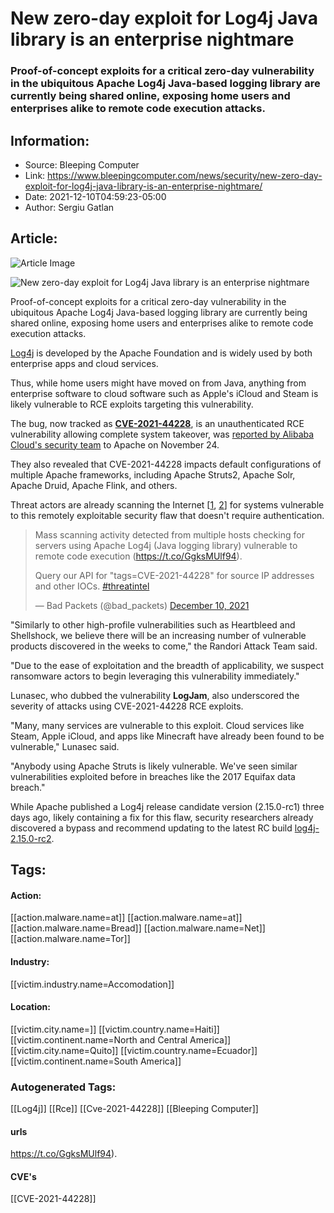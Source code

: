 # New zero-day exploit for Log4j Java library is an enterprise nightmare
### Proof-of-concept exploits for a critical zero-day vulnerability in the ubiquitous Apache Log4j Java-based logging library are currently being shared online, exposing home users and enterprises alike to remote code execution attacks.

## Information:
+ Source: Bleeping Computer
+ Link: https://www.bleepingcomputer.com/news/security/new-zero-day-exploit-for-log4j-java-library-is-an-enterprise-nightmare/
+ Date: 2021-12-10T04:59:23-05:00
+ Author: Sergiu Gatlan


## Article:
![Article Image](https://www.bleepstatic.com/content/hl-images/2021/12/10/Zero-day.jpg)

![New zero-day exploit for Log4j Java library is an enterprise nightmare](https://www.bleepstatic.com/content/hl-images/2021/12/10/Zero-day.jpg)


Proof-of-concept exploits for a critical zero-day vulnerability in the ubiquitous Apache Log4j Java-based logging library are currently being shared online, exposing home users and enterprises alike to remote code execution attacks.


[Log4j](https://logging.apache.org/log4j/2.x/index.html) is developed by the Apache Foundation and is widely used by both enterprise apps and cloud services.


Thus, while home users might have moved on from Java, anything from enterprise software to cloud software such as Apple's iCloud and Steam is likely vulnerable to RCE exploits targeting this vulnerability.


The bug, now tracked as **[CVE-2021-44228](https://nvd.nist.gov/vuln/detail/CVE-2021-44228)**, is an unauthenticated RCE vulnerability allowing complete system takeover, was [reported by Alibaba Cloud's security team](https://www.cyberkendra.com/2021/12/worst-log4j-rce-zeroday-dropped-on.html) to Apache on November 24. 


They also revealed that CVE-2021-44228 impacts default configurations of multiple Apache frameworks, including Apache Struts2, Apache Solr, Apache Druid, Apache Flink, and others.


Threat actors are already scanning the Internet [[1](https://twitter.com/bad_packets/status/1469225135504650240), [2](https://twitter.com/_mattata/status/1469144854672379905)] for systems vulnerable to this remotely exploitable security flaw that doesn't require authentication.



> 
> Mass scanning activity detected from multiple hosts checking for servers using Apache Log4j (Java logging library) vulnerable to remote code execution (<https://t.co/GgksMUlf94>).  
>   
> 
> Query our API for "tags=CVE-2021-44228" for source IP addresses and other IOCs. [#threatintel](https://twitter.com/hashtag/threatintel?src=hash&ref_src=twsrc%5Etfw)
> 
> 
> — Bad Packets (@bad\_packets) [December 10, 2021](https://twitter.com/bad_packets/status/1469225135504650240?ref_src=twsrc%5Etfw)


"Similarly to other high-profile vulnerabilities such as Heartbleed and Shellshock, we believe there will be an increasing number of vulnerable products discovered in the weeks to come," the Randori Attack Team said.


"Due to the ease of exploitation and the breadth of applicability, we suspect ransomware actors to begin leveraging this vulnerability immediately."


Lunasec, who dubbed the vulnerability **LogJam**, also underscored the severity of attacks using CVE-2021-44228 RCE exploits.


"Many, many services are vulnerable to this exploit. Cloud services like Steam, Apple iCloud, and apps like Minecraft have already been found to be vulnerable," Lunasec said.


"Anybody using Apache Struts is likely vulnerable. We've seen similar vulnerabilities exploited before in breaches like the 2017 Equifax data breach."


While Apache published a Log4j release candidate version (2.15.0-rc1) three days ago, likely containing a fix for this flaw, security researchers already discovered a bypass and recommend updating to the latest RC build [log4j-2.15.0-rc2](https://github.com/apache/logging-log4j2/releases/tag/log4j-2.15.0-rc2).





## Tags:

#### Action:
[[action.malware.name=at]] [[action.malware.name=at]] [[action.malware.name=Bread]] [[action.malware.name=Net]] [[action.malware.name=Tor]]

#### Industry:
[[victim.industry.name=Accomodation]]

#### Location:
[[victim.city.name=]] [[victim.country.name=Haiti]] [[victim.continent.name=North and Central America]] [[victim.city.name=Quito]] [[victim.country.name=Ecuador]] [[victim.continent.name=South America]]

### Autogenerated Tags:
[[Log4j]] [[Rce]] [[Cve-2021-44228]] [[Bleeping Computer]]
#### urls
https://t.co/GgksMUlf94).
#### CVE's
[[CVE-2021-44228]]


